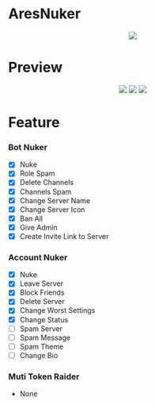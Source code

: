 # AresNuker

<p align="center">
  <img src="https://github.com/Ayuly3851/AresNuker/blob/main/preview/banner_ares.gif?raw=true"/>
</p>

# Preview
<p align="center">
    <img src="https://github.com/Ayuly3851/AresNuker/blob/main/preview/menu.png?raw=true" />
    <img src="https://github.com/Ayuly3851/AresNuker/blob/main/preview/menu_bot_nuker.png?raw=true" />
    <img src="https://github.com/Ayuly3851/AresNuker/blob/main/preview/menu_account_nuker.png?raw=true" />
</p>

# Feature

### Bot Nuker
- [x]  Nuke
- [x]  Role Spam
- [x]  Delete Channels
- [x]  Channels Spam
- [x]  Change Server Name
- [x]  Change Server Icon
- [x]  Ban All
- [x]  Give Admin
- [x]  Create Invite Link to Server

### Account Nuker
- [x]  Nuke
- [x]  Leave Server
- [x]  Block Friends
- [x]  Delete Server
- [x]  Change Worst Settings
- [x]  Change Status
- [ ]  Spam Server
- [ ]  Spam Message
- [ ]  Spam Theme
- [ ]  Change Bio

### Muti Token Raider
- None